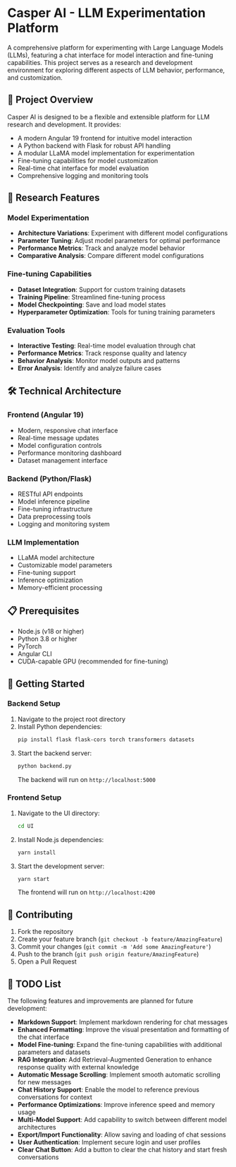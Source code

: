# Casper AI - LLM Experimentation Platform

A comprehensive platform for experimenting with Large Language Models (LLMs), featuring a chat interface for model interaction and fine-tuning capabilities. This project serves as a research and development environment for exploring different aspects of LLM behavior, performance, and customization.

## 🎯 Project Overview

Casper AI is designed to be a flexible and extensible platform for LLM research and development. It provides:

- A modern Angular 19 frontend for intuitive model interaction
- A Python backend with Flask for robust API handling
- A modular LLaMA model implementation for experimentation
- Fine-tuning capabilities for model customization
- Real-time chat interface for model evaluation
- Comprehensive logging and monitoring tools

## 🔬 Research Features

### Model Experimentation
- **Architecture Variations**: Experiment with different model configurations
- **Parameter Tuning**: Adjust model parameters for optimal performance
- **Performance Metrics**: Track and analyze model behavior
- **Comparative Analysis**: Compare different model configurations

### Fine-tuning Capabilities
- **Dataset Integration**: Support for custom training datasets
- **Training Pipeline**: Streamlined fine-tuning process
- **Model Checkpointing**: Save and load model states
- **Hyperparameter Optimization**: Tools for tuning training parameters

### Evaluation Tools
- **Interactive Testing**: Real-time model evaluation through chat
- **Performance Metrics**: Track response quality and latency
- **Behavior Analysis**: Monitor model outputs and patterns
- **Error Analysis**: Identify and analyze failure cases

## 🛠️ Technical Architecture

### Frontend (Angular 19)
- Modern, responsive chat interface
- Real-time message updates
- Model configuration controls
- Performance monitoring dashboard
- Dataset management interface

### Backend (Python/Flask)
- RESTful API endpoints
- Model inference pipeline
- Fine-tuning infrastructure
- Data preprocessing tools
- Logging and monitoring system

### LLM Implementation
- LLaMA model architecture
- Customizable model parameters
- Fine-tuning support
- Inference optimization
- Memory-efficient processing

## 📋 Prerequisites

- Node.js (v18 or higher)
- Python 3.8 or higher
- PyTorch
- Angular CLI
- CUDA-capable GPU (recommended for fine-tuning)

## 🚀 Getting Started

### Backend Setup

1. Navigate to the project root directory
2. Install Python dependencies:
   ```bash
   pip install flask flask-cors torch transformers datasets
   ```
3. Start the backend server:
   ```bash
   python backend.py
   ```
   The backend will run on `http://localhost:5000`

### Frontend Setup

1. Navigate to the UI directory:
   ```bash
   cd UI
   ```
2. Install Node.js dependencies:
   ```bash
   yarn install
   ```
3. Start the development server:
   ```bash
   yarn start
   ```
   The frontend will run on `http://localhost:4200`

## 🤝 Contributing

1. Fork the repository
2. Create your feature branch (`git checkout -b feature/AmazingFeature`)
3. Commit your changes (`git commit -m 'Add some AmazingFeature'`)
4. Push to the branch (`git push origin feature/AmazingFeature`)
5. Open a Pull Request

## 📝 TODO List

The following features and improvements are planned for future development:

- **Markdown Support**: Implement markdown rendering for chat messages
- **Enhanced Formatting**: Improve the visual presentation and formatting of the chat interface
- **Model Fine-tuning**: Expand the fine-tuning capabilities with additional parameters and datasets
- **RAG Integration**: Add Retrieval-Augmented Generation to enhance response quality with external knowledge
- **Automatic Message Scrolling**: Implement smooth automatic scrolling for new messages
- **Chat History Support**: Enable the model to reference previous conversations for context
- **Performance Optimizations**: Improve inference speed and memory usage
- **Multi-Model Support**: Add capability to switch between different model architectures
- **Export/Import Functionality**: Allow saving and loading of chat sessions
- **User Authentication**: Implement secure login and user profiles
- **Clear Chat Button**: Add a button to clear the chat history and start fresh conversations
